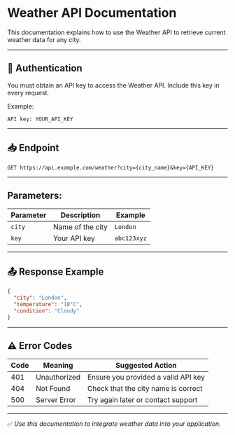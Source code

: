 # Weather API Documentation

This documentation explains how to use the Weather API to retrieve current weather data for any city.


---

## 🔑 Authentication

You must obtain an API key to access the Weather API. Include this key in every request.

Example:
```
API key: YOUR_API_KEY
```

---

## 📥 Endpoint

```
GET https://api.example.com/weather?city={city_name}&key={API_KEY}
```

---

## Parameters:

| Parameter | Description         | Example     |
| --------- | ------------------- | ----------- |
| `city`    | Name of the city    | `London`    |
| `key`     | Your API key        | `abc123xyz` |

---

## 📤 Response Example

```json
{
  "city": "London",
  "temperature": "18°C",
  "condition": "Cloudy"
}
```

---


## ⚠️ Error Codes

| Code | Meaning | Suggested Action |
| ---- | ------- | ---------------- |
| 401  | Unauthorized | Ensure you provided a valid API key |
| 404  | Not Found | Check that the city name is correct |
| 500  | Server Error | Try again later or contact support |


---

✅ *Use this documentation to integrate weather data into your application.*
